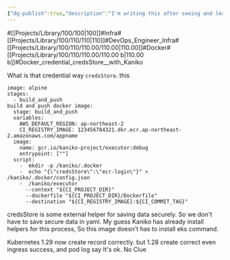 ```yaml
---
{"dg-publish":true,"description":"I'm writing this after seeing and learning how to get permissions to the private registry very easily when the CI pipeline is running, especially if you know credStore well.","permalink":"/projects/library/100/110/110-00/110-00-b/","dgPassFrontmatter":true,"noteIcon":"0","created":"2024-04-29T16:13:33.996+09:00","updated":"2024-06-20T01:58:09.805+09:00"}
---
```


#[[Projects/Library/100/100\|100]]#Infra#[[Projects/Library/100/110/110\|110]]#DevOps_Engineer_Infra#[[Projects/Library/100/110/110.00/110.00\|110.00]]#Docker#[[Projects/Library/100/110/110.00/110.00 b\|110.00 b]]#Docker_credential_credsStore__with_Kaniko


What is that credential way `credsStore`. this 
```
image: alpine
stages:
  - build_and_push
build and push docker image:
  stage: build_and_push
  variables: 
    AWS_DEFAULT_REGION: ap-northeast-2
    CI_REGISTRY_IMAGE: 123456784321.dkr.ecr.ap-northeast-2.amazonaws.com/appname
  image:
    name: gcr.io/kaniko-project/executor:debug
    entrypoint: [""]
  script:
    -  mkdir -p /kaniko/.docker
    -  echo "{\"credsStore\":\"ecr-login\"}" > /kaniko/.docker/config.json
    -  /kaniko/executor
      --context "${CI_PROJECT_DIR}"
      --dockerfile "${CI_PROJECT_DIR}/Dockerfile"
      --destination "${CI_REGISTRY_IMAGE}:${CI_COMMIT_TAG}"
```


credsStore is some external helper for saving data securely. So we don't have to save secure data in yaml. 
My guess Kaniko has already install helpers for this process, So this image doesn't has to install eks command.

Kubernetes 1.29 now create record correctly. but 1.28 create correct
even ingress success, and pod log say It's ok.
No Clue
